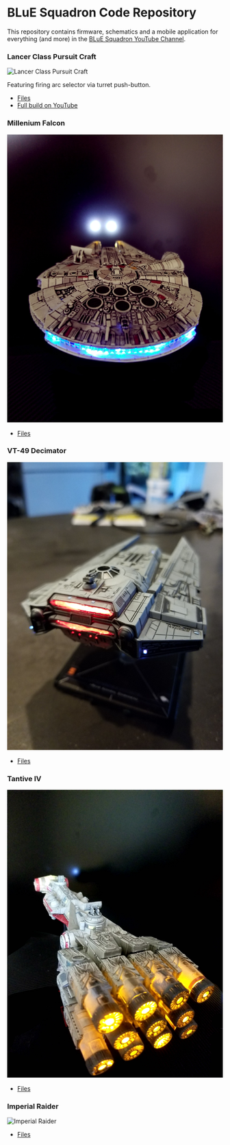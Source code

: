 # BLuE Squadron Code Repository

This repository contains firmware, schematics and a mobile application for everything (and more) in the [BLuE Squadron YouTube Channel](https://www.youtube.com/channel/UCS0pc1Q1biHI0U242yoE72w).

### Lancer Class Pursuit Craft

![Lancer Class Pursuit Craft](./lancer/media/lancer_1.jpg)

Featuring firing arc selector via turret push-button.

- [Files](./lancer)
- [Full build on YouTube](https://www.youtube.com/playlist?list=PLwzfkHwR75l8_vtVdyYZ4Rbb73pEVnaKY)

### Millenium Falcon

![Millenium Falcon](./millenium_falcon/media/falcon.jpg)

- [Files](./millenium_falcon)

### VT-49 Decimator

![VT-49 Decimator](./decimator/media/decimator_1.jpg)

- [Files](./decimator)

### Tantive IV

![Tantive IV](./tantive_iv/media/tantive.jpg)

- [Files](./tantive)

### Imperial Raider

![Imperial Raider](./imperial_raider/media/raider_1.png)

- [Files](./imperial_raider)